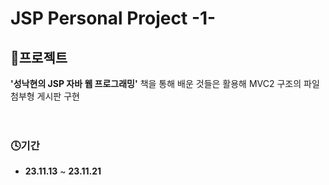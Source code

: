 # JSP Personal Project -1-

## 💾프로젝트

**'성낙현의 JSP 자바 웹 프로그래밍'** 책을 통해 배운 것들은 활용해 MVC2 구조의 파일 첨부형 게시판 구현
<br><br><br>

### 🕓기간

- **23.11.13** ~ **23.11.21** <br><br><br>


